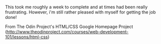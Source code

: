 This took me roughly a week to complete and at times had been really frustrating. However, i'm still rather pleased with myself for getting the job done!

From The Odin Project's HTML/CSS Google Homepage Project (http://www.theodinproject.com/courses/web-development-101/lessons/html-css)